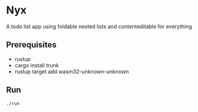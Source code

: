 # Nyx

A todo list app using foldable nested lists and contenteditable for everything

## Prerequisites

* rustup
* cargo install trunk
* rustup target add wasm32-unknown-unknown

## Run

```
./run
```
